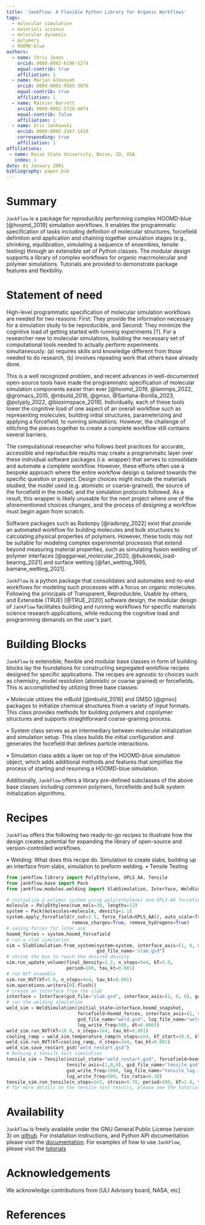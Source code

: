 ```yaml
---
title: 'JankFlow: A Flexible Python Library for Organic Workflows'
tags:
  - molecular simulation
  - materials science
  - molecular dynamics
  - polymers
  - HOOMD-blue
authors:
  - name: Chris Jones
    orcid: 0000-0002-6196-5274
    equal-contrib: true
    affiliation: 1
  - name: Marjan Albooyeh
    orcid: 0009-0001-9565-3076
    equal-contrib: true
    affiliation: 1
  - name: Rainier Barrett
    orcid: 0000-0002-5728-9074
    equal-contrib: false
    affiliation: 1
  - name: Eric Jankowski
    orcid: 0000-0002-3267-1410
    corresponding: true
    affiliation: 1
affiliations:
 - name: Boise State University, Boise, ID, USA
   index: 1
date: 01 January 2001
bibliography: paper.bib
---
```

# Summary
`JankFlow` is a package for reproducibly performing complex HOOMD-blue [@hoomd_2019]
simulation workflows. It enables the programmatic specification of tasks including
definition of molecular structures, forcefield definition and application and chaining
together simulation stages (e.g., shrinking, equilibration, simulating a sequence
of ensembles, tensile testing) through an extensible set of Python classes.
The modular design supports a library of complex workflows for organic
macrmolecular and polymer simulations. Tutorials are provided to demonstrate
package features and flexibility.


# Statement of need

High-level programmatic specification of molecular simulation workflows are
needed for two reasons: First: They provide the information necessary for a
simulation study to be reproducible, and Second: They minimize the cognitive
load of getting started with running experiments [?].
For a researcher new to molecular simulations, building the necessary set
of computational tools needed to actually perform experiments simultaneously:
(a) requires skills and knowledge different from those needed to do research,
(b) involves repeating work that others have already done.

This is a well recognized problem, and recent advances in well-documented
open-source tools have made the programmatic specification of
molecular simulation components easier than ever
[@hoomd_2019, @lammps_2022, @gromacs_2015, @mbuild_2016, @gmso,
@Santana-Bonilla_2023, @polyply_2022, @biosimspace_2019].
Individually, each of these tools lower the cognitive load of one aspect of an
overall workflow such as representing molecules, building initial structures,
parameterizing and applying a forcefield, to running simulations.
However, the challenge of stitching the pieces together to create a complete
workflow still contains several barriers.

The computational researcher who follows best practices for accurate,
accessible and reproducible results may create a programmatic layer over these
individual software packages (i.e. wrapper) that serves to consolidate and
automate a complete workflow. However, these efforts often use a bespoke approach
where the entire workflow design is tailored towards the specific question or
project. Design choices might include the materials studied, the model used
(e.g. atomistic or coarse-grained), the source of the forcefield in the model, and
the simulation protocols followed. As a result, this wrapper is likely unusable
for the next project where one of the aforementioned choices changes, and the
process of designing a workflow must begin again from scratch.

Software packages such as Radonpy [@radonpy_2022] exist that provide an automated workflow for
building molecules and bulk structures to calculating physical properties of polymers.
However, these tools may not be suitable for modeling complex experimental
processes that extend beyond measuring material properties, such as
simulating fusion welding of polymer interfaces
[@aggarwal_molecular_2020, @bukowski_load-bearing_2021] and surface wetting
[@fan_wetting_1995, bamane_wetting_2021].

`JankFlow` is a python package that consolidates and automates
end-to-end workflows for modeling such processes with a focus on organic molecules.
Following the principals of Transparent, Reproducible, Usable by others, and Extensible (TRUE) [@TRUE_2020]
software design, the modular design of `JankFlow` facilitates building and
running workflows for specific materials science research applications,
while reducing the cognitive load and programming demands on the user's part.

# Building Blocks
`JankFlow` is extensible; flexible and modular base classes in form of building blocks lay the
foundations for constructing segregated workflow recipes designed for specific applications.
The recipes are agnostic to choices such as chemistry, model resolution
(atomistic or coarse grained) or forcefields. This is accomplished by utilizing three base classes:

• Molecule utilizes the mBuild [@mbuild_2016] and GMSO [@gmso] packages to initialize chemical
structures from a variety of input formats. This class provides methods
for building polymers and copolymer structures and supports straightforward
coarse-graining process.

• System class serves as an intermediary between molecular initialization
and simulation setup. This class builds the initial configuration and
generates the focefield that defines particle interactions.

• Simulation class adds a layer on top of the HOOMD-blue simulation object, which
adds additional methods and features that simplifies the process of starting and
resuming a HOOMD-blue simulation.

Additionally, `JankFlow` offers a library pre-defined subclasses of the above base classes
including common polymers, forcefields and bulk system initialization algorithms.

# Recipes
`JankFlow` offers the following two ready-to-go recipes to illustrate how the design creates
potential for expanding the library of open-source and version-controlled workflows.

• Welding: What does this recipe do. Simulation to create slabs, building up an
interface from slabs, simulation to preform welding.
• Tensile Testing
```python
from jankflow.library import PolyEthylene, OPLS_AA, Tensile
from jankflow.base import Pack
from jankflow.modules.welding import SlabSimulation, Interface, WeldSimulation

# initialize a polymer system using poly(ethylene) and OPLS-AA forcefield
molecule = PolyEthylene(num_mols=30, lengths=12)
system = Pack(molecules=molecule, density=1.1)
system.apply_forcefield(r_cut=2.5, force_field=OPLS_AA(), auto_scale=True,
                        remove_charges=True, remove_hydrogens=True)
# saving forces for later use
hoomd_forces = system.hoomd_forcefield
# run a slab simulation
sim = SlabSimulation.from_system(system=system, interface_axis=(1, 0, 0),
                                 gsd_file_name="slab.gsd")
# shrink the box to reach the desired density
sim.run_update_volume(final_density=1.2, n_steps=5e4, kT=5.0,
                      period=100, tau_kt=0.001)
# run NVT ensemble
sim.run_NVT(kT=5.0, n_steps=4e4, tau_kt=0.001)
sim.operations.writers[0].flush()
# create an interface from the slab
interface = Interface(gsd_file="slab.gsd", interface_axis=(1, 0, 0), gap=0.05)
# run the welding simulation
weld_sim = WeldSimulation(initial_state=interface.hoomd_snapshot,
                          forcefield=hoomd_forces, interface_axis=(1, 0, 0),
                          gsd_file_name="weld.gsd", log_file_name="weld_log.txt",
                          log_write_freq=500, dt=0.0003)
weld_sim.run_NVT(kT=10.0, n_steps=7e4, tau_kt=0.001)
cooling_ramp = weld_sim.temperature_ramp(n_steps=2e4, kT_start=10.0, kT_final=2.0)
weld_sim.run_NVT(kT=cooling_ramp, n_steps=2e4, tau_kt=0.001)
weld_sim.save_restart_gsd("weld_restart.gsd")
# Running a tensile test simulation
tensile_sim = Tensile(initial_state="weld_restart.gsd", forcefield=hoomd_forces,
                      tensile_axis=(1,0,0), gsd_file_name="tensile.gsd",
                      gsd_write_freq=1000, log_file_name="tensile_log.txt",
                      log_write_freq=500, fix_ratio=0.30)
tensile_sim.run_tensile(n_steps=1e5, strain=0.70, period=500, kT=2.0, tau_kt=0.001)
# for more details on the tensile test results, please see the tutorials.
```

# Availability
`JankFlow` is freely available under the GNU General Public License (version 3)
on [github](https://github.com/cmelab/JankFlow). For installation instructions,
and Python API documentation
please visit the [documentation](https://jankflow.readthedocs.io/en/latest/).
For examples of how to use `JankFlow`,
please visit the [tutorials](https://github.com/cmelab/JankFlow/tree/main/tutorials)
# Acknowledgements
We acknowledge contributions from [ULI Advisory board, NASA, etc]

# References

